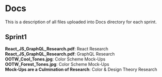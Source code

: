 # Docs
This is a description of all files uploaded into Docs directory for each sprint. 

## Sprint1
**React_JS_GraphQL_Research.pdf**: React Research <br>
**React_JS_GraphQL_Research.pdf**: GraphQL Research<br>
**OOTW_Cool_Tones.jpg**: Color Scheme Mock-Ups<br>
**OOTW_Forest_Tones.jpg**: Color Scheme Mock-Ups<br>
**Mock-Ups are a Culmination of Research**: Color & Design Theory Research<br>
